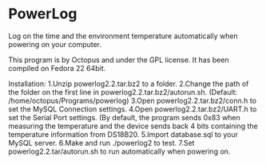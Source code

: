# PowerLog
Log on the time and the environment temperature automatically when powering on your computer.

This program is by Octopus and under the GPL license.
It has been compiled on Fedora 22 64bit.

Installation:
1.Unzip powerlog2.2.tar.bz2 to a folder.
2.Change the path of the folder on the first line in powerlog2.2.tar.bz2/autorun.sh. (Default: /home/octopus/Programs/powerlog)
3.Open powerlog2.2.tar.bz2/conn.h to set the MySQL Connection settings.
4.Open powerlog2.2.tar.bz2/UART.h to set the Serial Port settings. (By default, the program sends 0x83 when measuring the temperature and the device sends back 4 bits containing the temperature information from DS18B20.
5.Import database.sql to your MySQL server.
6.Make and run ./powerlog2 to test.
7.Set powerlog2.2.tar/autorun.sh to run automatically when powering on.

